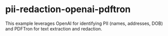 # pii-redaction-openai-pdftron
This example leverages OpenAI for identifying PII (names, addresses, DOB) and PDFTron for text extraction and redaction.
